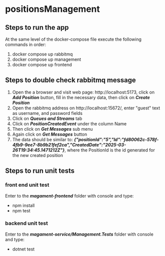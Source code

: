 # positionsManagement

## Steps to run the app

At the same level of the docker-compose file execute the following commands in order:

<ol>
  <li>docker compose up rabbitmq</li>
  <li>docker compose up management</li>
  <li>docker compose up frontend</li>
</ol>

## Steps to double check rabbitmq message

<ol>
  <li>Open the a browser and visit web page: http://localhost:5173, click on <em><strong>Add Position</strong></em> button, fill in the necessary data, then click on <em><strong>Create Position</strong></em></li>
  <li>Open the rabbitmq address on http://localhost:15672/, enter "guest" text as username, and password fields</li>
  <li>Click on <em><strong>Queues and Streams</strong></em> tab</li>
  <li>Click on <em><strong>PositionCreatedEvent</strong></em> under the column Name</li>
  <li>Then click on <em><strong>Get Messages</strong></em> sub menu</li>
  <li>Again click on <em><strong>Get Messages</strong></em> button</li>
  <li>The data should be similar to: <em><strong>{"positionId":"5","Id":"fd80062c-578f-4fb9-9ee7-8b9b21fef2ca","CreatedDate":"2025-03-26T19:34:45.1471212Z"}</strong></em>, where the PositionId is the id generated for the new created position</li>
</ol>

## Steps to run unit tests

### front end unit test

Enter to the **_magament-frontend_** folder with console and type:

- npm install
- npm test

### backend unit test

Enter to the **_magament-service/Management.Tests_** folder with console and type:

- dotnet test

